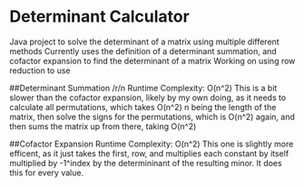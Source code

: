 # Determinant Calculator
Java project to solve the determinant of a matrix using multiple different methods
Currently uses the definition of a determinant summation, and cofactor expansion to find the determinant of a matrix
Working on using row reduction to use 

##Determinant Summation /r/n
Runtime Complexity: O(n^2)
This is a bit slower than the cofactor expansion, likely by my own doing, as it needs to calculate all permutations, which
takes O(n^2) n being the length of the matrix, then solve the signs for the permutations, which is O(n^2) again, and then sums the matrix
up from there, taking O(n^2)

##Cofactor Expansion
Runtime Complexity: O(n^2)
This one is slightly more efficent, as it just takes the first, row, and multiplies each constant by itself multiplied by -1^index by the 
determininant of the resulting minor. It does this for every value. 
